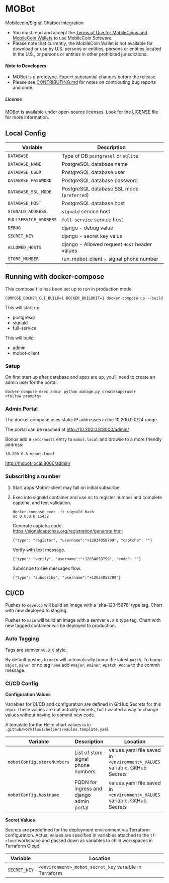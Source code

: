 # MOBot

Mobilecoin/Signal Chatbot integration

* You must read and accept the [Terms of Use for MobileCoins and MobileCoin Wallets](./TERMS-OF-USE.md) to use MobileCoin Software.
* Please note that currently, the MobileCoin Wallet is not available for download or use by U.S. persons or entities, persons or entities located in the U.S., or persons or entities in other prohibited jurisdictions.

#### Note to Developers

* MOBot is a prototype. Expect substantial changes before the release.
* Please see [CONTRIBUTING.md](./CONTRIBUTING.md) for notes on contributing bug reports and code.

##### License

MOBot is available under open-source licenses. Look for the [LICENSE](./LICENSE) file for more information.

## Local Config

| Variable | Description |
| --- | --- |
| `DATABASE` | Type of DB `postgresql` or `sqlite` |
| `DATABASE_NAME` | PostgreSQL database name |
| `DATABASE_USER` | PostgreSQL database user |
| `DATABASE_PASSWORD` | PostgreSQL database password |
| `DATABASE_SSL_MODE` | PostgreSQL database SSL mode (`preferred`) |
| `DATABASE_HOST` | PostgreSQL database host |
| `SIGNALD_ADDRESS` | `signald` service host |
| `FULLSERVICE_ADDRESS` | `full-service` service host |
| `DEBUG` | django - debug value |
| `SECRET_KEY` | django - secret key value |
| `ALLOWED_HOSTS` | django - Allowed request `Host` header values |
| `STORE_NUMBER` | run_mobot_client - signal phone number |


## Running with docker-compose

This compose file has been set up to run in production mode. 

```
COMPOSE_DOCKER_CLI_BUILD=1 DOCKER_BUILDKIT=1 docker-compose up --build
```

This will start up:

* postgresql
* signald
* full-service

This will build:

* admin
* mobot-client

### Setup

On first start up after database and apps are up, you'll need to create an admin user for the portal.

```
docker-compose exec admin python manage.py createsuperuser
<follow prompts>
```

### Admin Portal

The docker compose uses static IP addresses in the 10.200.0.0/24 range. 

The portal can be reached at http://10.200.0.8:8000/admin/

Bonus add a `/etc/hosts` entry to `mobot.local` and browse to a more friendly address:

```
10.200.0.8 mobot.local
```

http://mobot.local:8000/admin/


### Subscribing a number

1. Start apps
    Mobot-client may fail on initial subscribe.

1. Exec into signald container and use nc to register number and complete captcha, and text validation.

    ```
    docker-compose exec -it signald bash
    nc 0.0.0.0 15432
    ```

    Generate captcha code https://signalcaptchas.org/registration/generate.html

    ```
    {"type": "register", "username":"+12034058799", "captcha": ""}
    ```

    Verify with text message.

    ```
    {"type": "verify", "username":"+12034058799", "code": ""}
    ```

    Subscribe to see messages flow.

    ```
    {"type": "subscribe", "username":"+12034058799"}
    ```

## CI/CD

Pushes to `develop` will build an image with a 'sha-12345678' type tag. Chart with new deployed to staging.

Pushes to `main` will build an image with a semver `0.0.0` type tag. Chart with new tagged container will be deployed to production.

### Auto Tagging

Tags are semver `v0.0.0` style. 

By default pushes to `main` will automatically bump the latest `patch`. To bump `major`, `minor` or no tag `none` add `#major`, `#minor`, `#patch`, `#none` to the commit message.

### CI/CD Config

**Configuration Values**

Variables for CI/CD and configuration are defined in GitHub Secrets for this repo. These values are not actually secrets, but I wanted a way to change values without having to commit new code.

A template for the Helm chart values is in `.github/workflows/helpers/vaules.template.yaml`

| Variable | Description | Location |
| --- | --- | --- |
| `mobotConfig.storeNumbers` | List of store signal phone numbers | values.yaml file saved in `<environment>_VALUES` variable, GitHub Secrets |
| `mobotConfig.hostname` | FQDN for ingress and django admin portal | values.yaml file saved in `<environment>_VALUES` variable, GitHub Secrets |

**Secret Values**

Secrets are predefined for the deployment environment via Terraform configuration.  Actual values are specified in variables attached to the `tf-cloud` workspace and passed down as variables to child workspaces in Terraform Cloud.

| Variable | Location |
| --- | --- |
| `SECRET_KEY` | `<environment>_mobot_secret_key` variable in Terraform |
